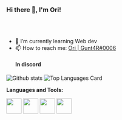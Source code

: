 ### Hi there 👋, I'm Ori!

<br />
<br />

- 🌱 I’m currently learning Web dev
- 📫 How to reach me: <a href="Ori | Gunt4R#0006">Ori | Gunt4R#0006</a> <h4> In discord</h4>


![Github stats](https://github-readme-stats.vercel.app/api?username=OriCohen05&theme=greywhite&show_icons=true&count_private=true)
![Top Languages Card](https://github-readme-stats.vercel.app/api/top-langs/?username=OriCohen05&layout=compact)




**Languages and Tools:**  

<code><img height="40" src=""></code>
<code><img height="40" src="https://raw.githubusercontent.com/shinokada/shinokada/master/assets/python.png"></code>
<code><img height="40" src="https://raw.githubusercontent.com/shinokada/shinokada/master/assets/javascript.png"></code>
<code><img height="40" src="https://raw.githubusercontent.com/shinokada/shinokada/master/assets/visual-studio-code.png"></code>


